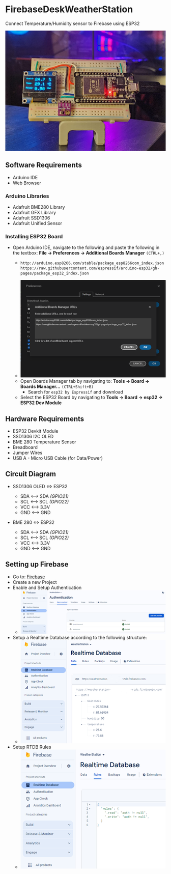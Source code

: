# FirebaseDeskWeatherStation
Connect Temperature/Humidity sensor to Firebase using ESP32

![Weather Station](https://github.com/ayushchinmay/FirebaseDeskWeatherStation/blob/main/readme_ref/weather-station.jpg)

## Software Requirements
* Arduino IDE
* Web Browser

### Arduino Libraries
* Adafruit BME280 Library
* Adafruit GFX Library
* Adafruit SSD1306
* Adafruit Unified Sensor
### Installing ESP32 Board
* Open Arduino IDE, navigate to the following and paste the following in the textbox: __File -> Preferences -> Additional Boards Manager__ `(CTRL+,)`
  * ```
    http://arduino.esp8266.com/stable/package_esp8266com_index.json
    https://raw.githubusercontent.com/espressif/arduino-esp32/gh-pages/package_esp32_index.json
    ```
  * ![Additional Boards](https://github.com/ayushchinmay/FirebaseDeskWeatherStation/blob/main/readme_ref/esp32-board.png)
  * Open Boards Manager tab by navigating to: __Tools -> Board -> Boards Manager...__ `(CTRL+Shift+B)`
    * Search for `esp32 by Espressif` and download
  * Select the ESP32 Board by navigating to __Tools -> Board -> esp32 -> ESP32 Dev Module__

## Hardware Requirements
* ESP32 Devkit Module
* SSD1306 I2C OLED
* BME 280 Temperature Sensor
* Breadboard
* Jumper Wires
* USB A - Micro USB Cable (for Data/Power)

## Circuit Diagram
* SSD1306 OLED <=> ESP32
  * SDA <--> SDA _(GPIO21)_
  * SCL <--> SCL _(GPIO22)_
  * VCC <--> 3.3V
  * GND <--> GND

* BME 280 <=> ESP32
  * SDA <--> SDA _(GPIO21)_
  * SCL <--> SCL _(GPIO22)_
  * VCC <--> 3.3V
  * GND <--> GND

## Setting up Firebase
* Go to: [Firebase](https://console.firebase.google.com/)
* Create a new Project
* Enable and Setup Authentication
  * ![Authentication](https://github.com/ayushchinmay/FirebaseDeskWeatherStation/blob/main/readme_ref/fbase-auth.png) 
* Setup a Realtime Database according to the following structure:
  * ![Realtime Database](https://github.com/ayushchinmay/FirebaseDeskWeatherStation/blob/main/readme_ref/rtdb-struct.png)
* Setup RTDB Rules
  * ![RTDB Rules](https://github.com/ayushchinmay/FirebaseDeskWeatherStation/blob/main/readme_ref/rtdb-rules.png)
